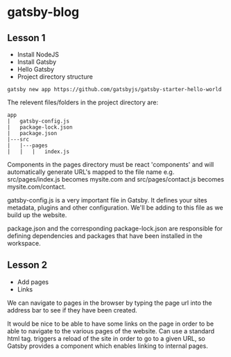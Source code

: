# gatsby-blog

## Lesson 1
* Install NodeJS
* Install Gatsby
* Hello Gatsby
* Project directory structure

```gatsby new app https://github.com/gatsbyjs/gatsby-starter-hello-world```

The relevent files/folders in the project directory are:

```
app
|   gatsby-config.js
|   package-lock.json
|   package.json
|---src
|   |---pages
|   |   |   index.js
```

Components in the pages directory must be react 'components' and will automatically generate URL's mapped to the file name e.g. src/pages/index.js becomes mysite.com and src/pages/contact.js becomes mysite.com/contact.

gatsby-config.js is a very important file in Gatsby. It defines your sites metadata, plugins and other configuration. We'll be adding to this file as we build up the website.

package.json and the corresponding package-lock.json are responsible for defining dependencies and packages that have been installed in the workspace.

## Lesson 2
- Add pages
- Links

We can navigate to pages in the browser by typing the page url into the address bar to see if they have been created.

It would be nice to be able to have some links on the page in order to be able to navigate to the various pages of the website. Can use a standard html <a> tag.
<a> triggers a reload of the site in order to go to a given URL, so Gatsby provides a <Link> component which enables linking to internal pages.